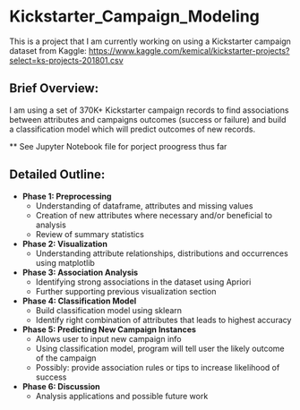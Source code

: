 # Kickstarter_Campaign_Modeling

This is a project that I am currently working on using a Kickstarter campaign dataset from Kaggle:
https://www.kaggle.com/kemical/kickstarter-projects?select=ks-projects-201801.csv

## Brief Overview:
I am using a set of 370K+ Kickstarter campaign records to find associations between
attributes and campaigns outcomes (success or failure) and build a classification
model which will predict outcomes of new records. 

** See Jupyter Notebook file for porject proogress thus far


## Detailed Outline:
* **Phase 1: Preprocessing**
    * Understanding of dataframe, attributes and missing values
    * Creation of new attributes where necessary and/or beneficial to analysis
    * Review of summary statistics
* **Phase 2: Visualization**
    * Understanding attribute relationships, distributions and occurrences using matplotlib
* **Phase 3: Association Analysis**
    * Identifying strong associations in the dataset using Apriori 
    * Further supporting previous visualization section
* **Phase 4: Classification Model**
    * Build classification model using sklearn
    * Identify right combination of attributes that leads to highest accuracy
* **Phase 5: Predicting New Campaign Instances**
    * Allows user to input new campaign info
    * Using classification model, program will tell user the likely outcome of the campaign
    * Possibly: provide association rules or tips to increase likelihood of success
* **Phase 6: Discussion**
    * Analysis applications and possible future work

